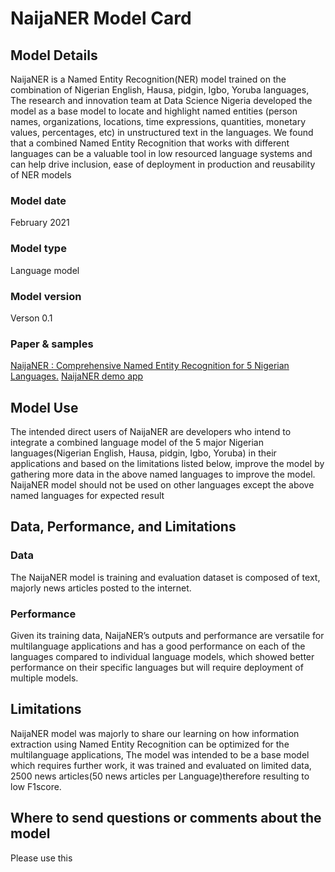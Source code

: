 # NaijaNER Model Card

## Model Details

NaijaNER is a Named Entity Recognition(NER) model trained on the combination of Nigerian English, Hausa, pidgin, Igbo, Yoruba languages, 
The research and innovation team at Data Science Nigeria developed the model as a base model to locate and highlight
named entities (person names, organizations, locations, time expressions, quantities, monetary values, percentages, etc) in unstructured text in the languages.
We found that a combined Named Entity Recognition that works with different languages can be a valuable tool in low resourced language systems and can help drive inclusion, ease of deployment in production and reusability of NER models 

### Model date
February 2021

### Model type
Language model

### Model version
Verson 0.1

### Paper & samples
[NaijaNER : Comprehensive Named Entity Recognition for 5 Nigerian Languages.](https://www.researchgate.net/publication/350557499_NaijaNER_Comprehensive_Named_Entity_Recognition_for_5_Nigerian_Languages)
[NaijaNER demo app](https://nigner.herokuapp.com/)
## Model Use
The intended direct users of NaijaNER are developers who intend to integrate a combined language model of the 5 major Nigerian languages(Nigerian English, Hausa, pidgin, Igbo, Yoruba) in their applications and based on the limitations listed below, improve the model by gathering more data in the above named languages to improve the model. 
NaijaNER model should not be used on other languages except the above named languages for expected result
## Data, Performance, and Limitations

### Data 
The NaijaNER model is training and evaluation dataset is composed of text, majorly news articles posted to the internet.  
 
### Performance
Given its training data, NaijaNER’s outputs and performance are versatile for multilanguage applications 
and has a good performance on each of the languages compared to individual language models, which showed better performance on their specific languages
but will require deployment of multiple models. 

## Limitations
NaijaNER model was majorly to share our learning on how information extraction using Named Entity Recognition can be optimized for the multilanguage applications,
The model was intended to be a base model which requires further work, it was trained and evaluated on limited data, 2500 news articles(50 news articles per Language)therefore resulting to low F1score. 
## Where to send questions or comments about the model
Please use this 